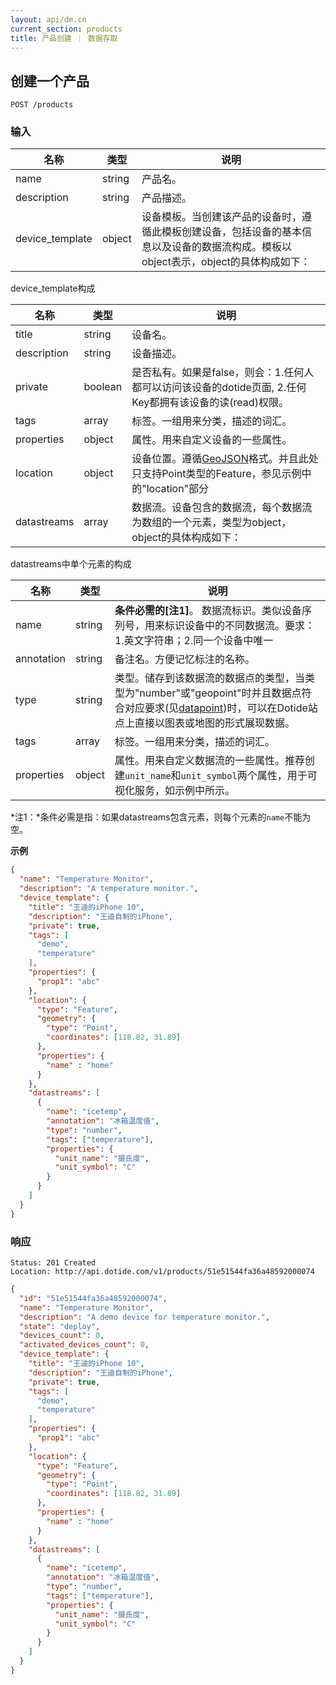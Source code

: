 ```yaml
---
layout: api/dm.cn
current_section: products
title: 产品创建 ｜ 数据存取
---
```


## 创建一个产品

    POST /products

### 输入

| 名称            | 类型    | 说明 |
| --------------- | ------ | ------------------------------------------------------ |
| name            | string | 产品名。 |
| description     | string | 产品描述。 |
| device_template | object   | 设备模板。当创建该产品的设备时，遵循此模板创建设备，包括设备的基本信息以及设备的数据流构成。模板以object表示，object的具体构成如下： |

device_template构成

| 名称        | 类型    | 说明 |
| ---------- | ------ | ------------------------------------------------------ |
| title      | string | 设备名。 |
| description| string | 设备描述。 |
| private    | boolean| 是否私有。如果是false，则会：1.任何人都可以访问该设备的dotide页面, 2.任何Key都拥有该设备的读(read)权限。 |
| tags       | array  | 标签。一组用来分类，描述的词汇。 |
| properties | object   | 属性。用来自定义设备的一些属性。 |
| location   | object   | 设备位置。遵循[GeoJSON][geojson]格式。并且此处只支持Point类型的Feature，参见示例中的"location"部分 |
| datastreams| array  | 数据流。设备包含的数据流，每个数据流为数组的一个元素，类型为object，object的具体构成如下： |

datastreams中单个元素的构成

| 名称        | 类型    | 说明 |
| ---------- | ------ | ------------------------------------------------------ |
| name       | string | **条件必需的[注1]**。 数据流标识。类似设备序列号，用来标识设备中的不同数据流。要求：1.英文字符串；2.同一个设备中唯一 |
| annotation | string | 备注名。方便记忆标注的名称。 |
| type       | string | 类型。储存到该数据流的数据点的类型，当类型为"number"或"geopoint"时并且数据点符合对应要求(见[datapoint][datapoint])时，可以在Dotide站点上直接以图表或地图的形式展现数据。 |
| tags       | array  | 标签。一组用来分类，描述的词汇。 |
| properties | object   | 属性。用来自定义数据流的一些属性。推荐创建`unit_name`和`unit_symbol`两个属性，用于可视化服务，如示例中所示。 |

*注1：*条件必需是指：如果datastreams包含元素，则每个元素的`name`不能为空。

**示例**

```json
{
  "name": "Temperature Monitor",
  "description": "A temperature monitor.",
  "device_template": {
    "title": "王迪的iPhone 10",
    "description": "王迪自制的iPhone",
    "private": true,
    "tags": [
      "demo",
      "temperature"
    ],
    "properties": {
      "prop1": "abc"
    },
    "location": {
      "type": "Feature",
      "geometry": {
        "type": "Point",
        "coordinates": [118.82, 31.89]
      },
      "properties": {
        "name" : "home"
      }
    },
    "datastreams": [
      {
        "name": "icetemp",
        "annotation": "冰箱温度值",
        "type": "number",
        "tags": ["temperature"],
        "properties": {
          "unit_name": "摄氏度",
          "unit_symbol": "C"
        }
      }
    ]
  }
}
```

### 响应

    Status: 201 Created
    Location: http://api.dotide.com/v1/products/51e51544fa36a48592000074

```json
{
  "id": "51e51544fa36a48592000074",
  "name": "Temperature Monitor",
  "description": "A demo device for temperature monitor.",
  "state": "deploy",
  "devices_count": 0,
  "activated_devices_count": 0,
  "device_template": {
    "title": "王迪的iPhone 10",
    "description": "王迪自制的iPhone",
    "private": true,
    "tags": [
      "demo",
      "temperature"
    ],
    "properties": {
      "prop1": "abc"
    },
    "location": {
      "type": "Feature",
      "geometry": {
        "type": "Point",
        "coordinates": [118.82, 31.89]
      },
      "properties": {
        "name" : "home"
      }
    },
    "datastreams": [
      {
        "name": "icetemp",
        "annotation": "冰箱温度值",
        "type": "number",
        "tags": ["temperature"],
        "properties": {
          "unit_name": "摄氏度",
          "unit_symbol": "C"
        }
      }
    ]
  }
}
```

[geojson]: http://geojson.org/geojson-spec.html
[datapoint]: /cn/api/datapoints/create.html
